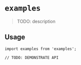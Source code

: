 # `examples`

> TODO: description

## Usage

```
import examples from 'examples';

// TODO: DEMONSTRATE API
```
